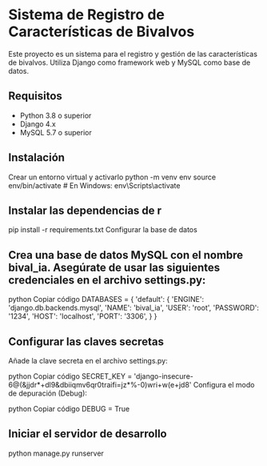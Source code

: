 # Sistema de Registro de Características de Bivalvos

Este proyecto es un sistema para el registro y gestión de las características de bivalvos. Utiliza Django como framework web y MySQL como base de datos.

## Requisitos

- Python 3.8 o superior
- Django 4.x
- MySQL 5.7 o superior

## Instalación
Crear un entorno virtual y activarlo
python -m venv env
source env/bin/activate  # En Windows: env\Scripts\activate
## Instalar las dependencias de r
pip install -r requirements.txt
Configurar la base de datos

## Crea una base de datos MySQL con el nombre bival_ia. Asegúrate de usar las siguientes credenciales en el archivo settings.py:

python
Copiar código
DATABASES = {
    'default': {
        'ENGINE': 'django.db.backends.mysql',
        'NAME': 'bival_ia',
        'USER': 'root',
        'PASSWORD': '1234',
        'HOST': 'localhost',
        'PORT': '3306',
    }
}
## Configurar las claves secretas

Añade la clave secreta en el archivo settings.py:

python
Copiar código
SECRET_KEY = 'django-insecure-6@(&jjdr*+dl9&dbiiqmv6qr0traifi=jz*%-0)wri+w(e+jd8'
Configura el modo de depuración (Debug):

python
Copiar código
DEBUG = True

## Iniciar el servidor de desarrollo

python manage.py runserver
